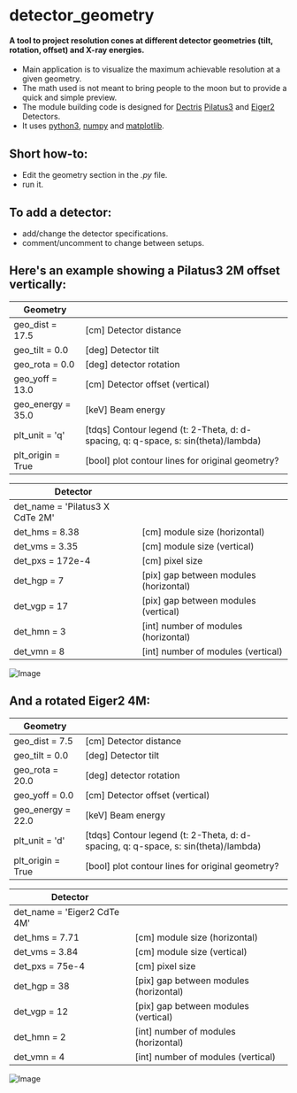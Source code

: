 # detector_geometry
#### A tool to project resolution cones at different detector geometries (tilt, rotation, offset) and X-ray energies.
 - Main application is to visualize the maximum achievable resolution at a given geometry.
 - The math used is not meant to bring people to the moon but to provide a quick and simple preview.
 - The module building code is designed for [Dectris](https://www.dectris.com) [Pilatus3](https://www.dectris.com/detectors/x-ray-detectors/pilatus3/) and [Eiger2](https://www.dectris.com/detectors/x-ray-detectors/eiger2/) Detectors.
 - It uses [python3](https://www.python.org), [numpy](https://numpy.org) and [matplotlib](https://matplotlib.org).

## Short how-to:
 - Edit the geometry section in the *.py* file.
 - run it.

## To add a detector:
 - add/change the detector specifications.
 - comment/uncomment to change between setups.

## Here's an example showing a Pilatus3 2M offset vertically:

 |     Geometry      |   |
 |-------------------|---|
 | geo_dist = 17.5   | [cm]   Detector distance
 | geo_tilt = 0.0    | [deg]  Detector tilt
 | geo_rota = 0.0    | [deg]  detector rotation
 | geo_yoff = 13.0   | [cm]   Detector offset (vertical)
 | geo_energy = 35.0 | [keV]  Beam energy
 | plt_unit = 'q'    | [tdqs] Contour legend (t: 2-Theta, d: d-spacing, q: q-space, s: sin(theta)/lambda)
 | plt_origin = True | [bool] plot contour lines for original geometry?
 
 |     Detector      |   |
 |-------------------|---|
 | det_name = 'Pilatus3 X CdTe 2M' |
 | det_hms = 8.38     | [cm]  module size (horizontal)
 | det_vms = 3.35     | [cm]  module size (vertical)
 | det_pxs = 172e-4   | [cm]  pixel size
 | det_hgp = 7        | [pix] gap between modules (horizontal)
 | det_vgp = 17       | [pix] gap between modules (vertical)
 | det_hmn = 3        | [int] number of modules (horizontal)
 | det_vmn = 8        | [int] number of modules (vertical)

![Image](../main/Pilatus3_X_CdTe_2M.png)

## And a rotated Eiger2 4M:

 |     Geometry      |   |
 |-------------------|---|
 | geo_dist = 7.5    | [cm]   Detector distance
 | geo_tilt = 0.0    | [deg]  Detector tilt
 | geo_rota = 20.0   | [deg]  detector rotation
 | geo_yoff = 0.0    | [cm]   Detector offset (vertical)
 | geo_energy = 22.0 | [keV]  Beam energy
 | plt_unit = 'd'    | [tdqs] Contour legend (t: 2-Theta, d: d-spacing, q: q-space, s: sin(theta)/lambda)
 | plt_origin = True | [bool] plot contour lines for original geometry?
 
 |     Detector      |   |
 |-------------------|---|
 | det_name = 'Eiger2 CdTe 4M' |
 | det_hms = 7.71     | [cm]  module size (horizontal)
 | det_vms = 3.84     | [cm]  module size (vertical)
 | det_pxs = 75e-4    | [cm]  pixel size
 | det_hgp = 38       | [pix] gap between modules (horizontal)
 | det_vgp = 12       | [pix] gap between modules (vertical)
 | det_hmn = 2        | [int] number of modules (horizontal)
 | det_vmn = 4        | [int] number of modules (vertical)
 
![Image](../main/Eiger2_CdTe_4M.png)
